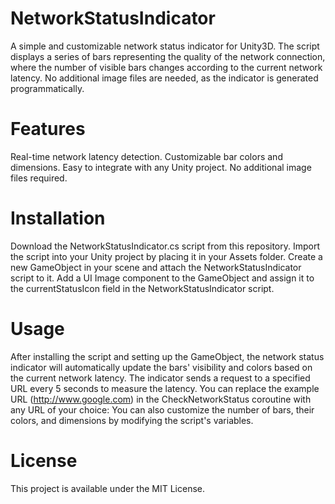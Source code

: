 # NetworkStatusIndicator

A simple and customizable network status indicator for Unity3D. The script displays a series of bars representing the quality of the network connection, where the number of visible bars changes according to the current network latency. No additional image files are needed, as the indicator is generated programmatically.

# Features
Real-time network latency detection.
Customizable bar colors and dimensions.
Easy to integrate with any Unity project.
No additional image files required.

# Installation
Download the NetworkStatusIndicator.cs script from this repository.
Import the script into your Unity project by placing it in your Assets folder.
Create a new GameObject in your scene and attach the NetworkStatusIndicator script to it.
Add a UI Image component to the GameObject and assign it to the currentStatusIcon field in the NetworkStatusIndicator script.

# Usage
After installing the script and setting up the GameObject, the network status indicator will automatically update the bars' visibility and colors based on the current network latency. The indicator sends a request to a specified URL every 5 seconds to measure the latency. You can replace the example URL (http://www.google.com) in the CheckNetworkStatus coroutine with any URL of your choice:
You can also customize the number of bars, their colors, and dimensions by modifying the script's variables.

# License
This project is available under the MIT License.



